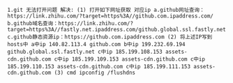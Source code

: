 `1.git 无法打开问题
解决: (1) 打开如下网址获取 对应ip
        a.github网址查询：https://link.zhihu.com/?target=https%3A//github.com.ipaddress.com/
        b.github域名查询：https://link.zhihu.com/?target=https%3A//fastly.net.ipaddress.com/github.global.ssl.fastly.net
        c.github静态资源ip：https://github.com.ipaddress.com
      (2) 将上述IP写到hosts中
            a中ip 140.82.113.4 github.com
            b中ip 199.232.69.194 github.global.ssl.fastly.net
            c中ip 185.199.108.153 assets-cdn.github.com
            c中ip 185.199.109.153 assets-cdn.github.com
            c中ip 185.199.110.153 assets-cdn.github.com
            c中ip 185.199.111.153 assets-cdn.github.com
      (3) cmd ipconfig /flushdns`
